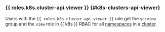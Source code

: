 ### {{ roles.k8s.cluster-api.viewer }} {#k8s-clusters-api-viewer}

Users with the `{{ roles.k8s.cluster-api.viewer }}` role get the `yc:view` group and the `view` role in {{ k8s }} RBAC for all [namespaces](../../../managed-kubernetes/concepts/index.md#namespace) in a [cluster](../../../managed-kubernetes/concepts/index.md#kubernetes-cluster).
